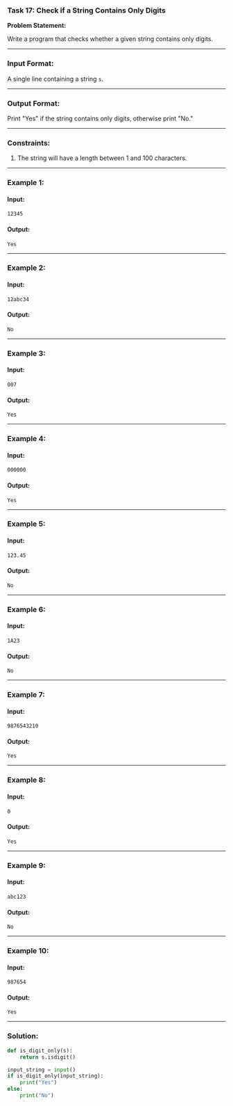 ### Task 17: Check if a String Contains Only Digits

**Problem Statement:**

Write a program that checks whether a given string contains only digits.

---

### Input Format:

A single line containing a string `s`.

---

### Output Format:

Print "Yes" if the string contains only digits, otherwise print "No."

---

### Constraints:

1. The string will have a length between 1 and 100 characters.

---

### Example 1:

#### Input:
```
12345
```

#### Output:
```
Yes
```

---

### Example 2:

#### Input:
```
12abc34
```

#### Output:
```
No
```

---

### Example 3:

#### Input:
```
007
```

#### Output:
```
Yes
```

---

### Example 4:

#### Input:
```
000000
```

#### Output:
```
Yes
```

---

### Example 5:

#### Input:
```
123.45
```

#### Output:
```
No
```

---

### Example 6:

#### Input:
```
1A23
```

#### Output:
```
No
```

---

### Example 7:

#### Input:
```
9876543210
```

#### Output:
```
Yes
```

---

### Example 8:

#### Input:
```
0
```

#### Output:
```
Yes
```

---

### Example 9:

#### Input:
```
abc123
```

#### Output:
```
No
```

---

### Example 10:

#### Input:
```
987654
```

#### Output:
```
Yes
```

---

### Solution:

```python
def is_digit_only(s):
    return s.isdigit()

input_string = input()
if is_digit_only(input_string):
    print("Yes")
else:
    print("No")
```
